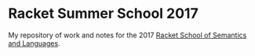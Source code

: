 # Racket Summer School 2017

My repository of work and notes for the 2017 [Racket School of Semantics and Languages](https://summer-school.racket-lang.org/2017/).

